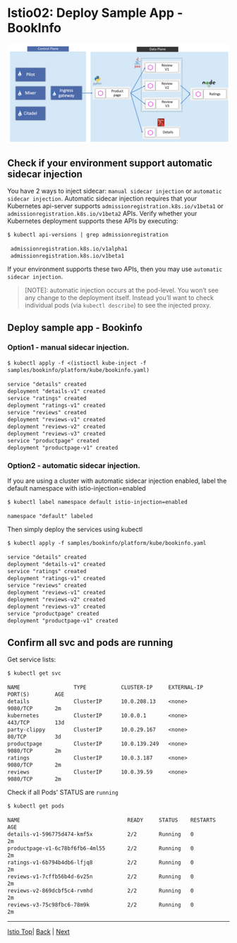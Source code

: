 # Istio02: Deploy Sample App - BookInfo

![](../assets/istio-bookinfo-app.png)

## Check if  your environment support automatic sidecar injection

You have 2 ways to inject sidecar: `manual sidecar injection` or `automatic sidecar injection`. 
 Automatic sidecar injection requires that your Kubernetes api-server supports `admissionregistration.k8s.io/v1beta1` or `admissionregistration.k8s.io/v1beta2` APIs. Verify whether your Kubernetes deployment supports these APIs by  executing:

```
$ kubectl api-versions | grep admissionregistration

 admissionregistration.k8s.io/v1alpha1
 admissionregistration.k8s.io/v1beta1
```

If your environment supports these two APIs, then you may use `automatic sidecar injection`. 

> [NOTE]: automatic injection occurs at the pod-level. You won’t see any change to the deployment itself. Instead you’ll want to check individual pods (via `kubectl describe`) to see the injected proxy.

## Deploy sample app - Bookinfo
### Option1 - manual sidecar injection.
```
$ kubectl apply -f <(istioctl kube-inject -f samples/bookinfo/platform/kube/bookinfo.yaml)

service "details" created
deployment "details-v1" created
service "ratings" created
deployment "ratings-v1" created
service "reviews" created
deployment "reviews-v1" created
deployment "reviews-v2" created
deployment "reviews-v3" created
service "productpage" created
deployment "productpage-v1" created
```

### Option2 - automatic  sidecar injection.
If you are using a cluster with automatic sidecar injection enabled, label the default namespace with istio-injection=enabled

```
$ kubectl label namespace default istio-injection=enabled

namespace "default" labeled
```

Then simply deploy the services using kubectl
```
$ kubectl apply -f samples/bookinfo/platform/kube/bookinfo.yaml

service "details" created
deployment "details-v1" created
service "ratings" created
deployment "ratings-v1" created
service "reviews" created
deployment "reviews-v1" created
deployment "reviews-v2" created
deployment "reviews-v3" created
service "productpage" created
deployment "productpage-v1" created
```

## Confirm all svc and pods are running

Get service lists:
```
$ kubectl get svc

NAME                 TYPE           CLUSTER-IP     EXTERNAL-IP    PORT(S)        AGE
details              ClusterIP      10.0.208.13    <none>         9080/TCP       2m
kubernetes           ClusterIP      10.0.0.1       <none>         443/TCP        13d
party-clippy         ClusterIP      10.0.29.167    <none>         80/TCP         3d
productpage          ClusterIP      10.0.139.249   <none>         9080/TCP       2m
ratings              ClusterIP      10.0.3.187     <none>         9080/TCP       2m
reviews              ClusterIP      10.0.39.59     <none>         9080/TCP       2m
```

Check if all Pods' STATUS are `running`
```
$ kubectl get pods

NAME                                  READY     STATUS    RESTARTS   AGE
details-v1-596775d474-kmf5x           2/2       Running   0          2m
productpage-v1-6c78bf6fb6-4ml55       2/2       Running   0          2m
ratings-v1-6b794b4db6-lfjq8           2/2       Running   0          2m
reviews-v1-7cffb56b4d-6v25n           2/2       Running   0          2m
reviews-v2-869dcbf5c4-rvmhd           2/2       Running   0          2m
reviews-v3-75c98fbc6-78m9k            2/2       Running   0          2m
```


---
[Istio Top](aks-202-istio-top.md)| [Back](istio-01-setup.md) | [Next](istio-03-ingress-gateway.md)
